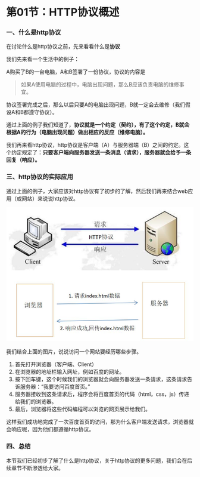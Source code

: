 # 第01节：HTTP协议概述

### 一、什么是http协议

在讨论什么是http协议之前，先来看看什么是**协议**

我们先来看一个生活中的例子：

A购买了B的一台电脑，A和B签署了一份协议，协议的内容是

> 如果A使用电脑的过程中，电脑出现问题，那么B应该负责电脑的维修事宜。

协议签署完成之后，那么以后只要A的电脑出现问题，B就一定会去维修（我们假设A和B都遵守协议）。

通过上面的例子我们知道了，**协议就是一个约定（契约），有了这个约定，B就会根据A的行为（电脑出现问题）做出相应的反应（维修电脑）。**

我们再来看http协议，http协议是客户端（A）与服务器端（B）之间的约定。这个约定规定了：**只要客户端向服务器发送一条消息（请求），服务器就会给予一条回复（响应）。**

### 三、http协议的实际应用

通过上面的例子，大家应该对http协议有了初步的了解，然后我们再来结合web应用（或网站）来说说http协议。

![http协议示意图](../../images/0801_http.jpg)

我们结合上面的图片，说说访问一个网站要经历哪些步骤。

1. 首先打开浏览器（客户端、Client）
2. 在浏览器的地址栏输入网址，例如百度的网址。
3. 按下回车键，这个时候我们的浏览器就会向服务器发送一条请求，这条请求告诉服务器：“我要访问百度首页。”
4. 服务器接收到这条请求后，程序会将百度首页的代码（html，css，js）传递给我们的浏览器。
5. 最后，浏览器将这些代码编程可以浏览的网页展示给我们。

这样我们成功地完成了一次百度首页的访问，那为什么客户端发送请求，浏览器就会响应呢，因为他们都遵循http协议。

### 四、总结

本节我们已经初步了解了什么是http协议，关于http协议的更多问题，我们会在后续章节不断渗透给大家。
